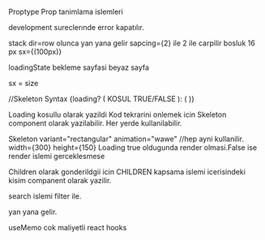 Proptype Prop tanimlama islemleri

development sureclerınde error kapatılır.

stack dir=row olunca yan yana gelir sapcing={2} ile 2 ile carpilir bosluk 16 px sx={(100px)}

loadingState bekleme sayfasi beyaz sayfa

sx = size


//Skeleton Syntax
{loading? (
            <Skeleton width='circular' />   KOSUL TRUE/FALSE
          ): (
        )}

 Loading kosullu olarak yazildi Kod tekrarini onlemek icin Skeleton component olarak yazilabilir. Her yerde kullanilabilir.
  
  Skeleton
  variant="rectangular"
          animation="wawe" //hep ayni kullanilir.
          width={300}
          height={150}
Loading true oldugunda render olmasi.False ise render islemi gerceklesmese


 <IsSkeleton>Children olarak gonderildgii icin CHILDREN kapsama islemi icerisindeki kisim companent olarak yazilir. </IsSkeleton>

 search islemi filter ile.

 <stack directon="row"> yan yana gelir.

 <Stack direction="row" spacing={2} >

 useMemo cok maliyetli react hooks